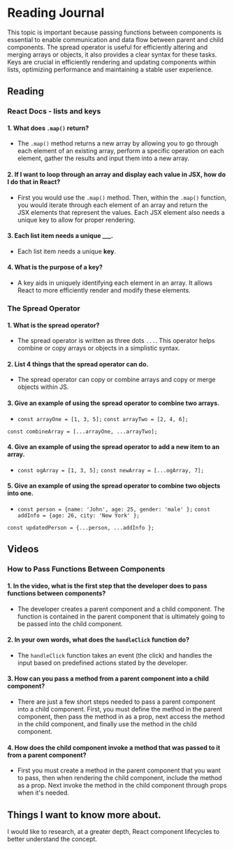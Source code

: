 # Reading Journal

This topic is important because passing functions between components is essential to enable communication and data flow between parent and child components. The spread operator is useful for efficiently altering and merging arrays or objects, it also provides a clear syntax for these tasks. Keys are crucial in efficiently rendering and updating components within lists, optimizing performance and maintaining a stable user experience.

## Reading

### React Docs - lists and keys

#### 1. What does `.map()` return?

- The `.map()` method returns a new array by allowing you to go through each element of an existing array, perform a specific operation on each element, gather the results and input them into a new array.

#### 2. If I want to loop through an array and display each value in JSX, how do I do that in React?

- First you would use the `.map()` method. Then, within the `.map()` function, you would iterate through each element of an array and return the JSX elements that represent the values. Each JSX element also needs a unique key to allow for proper rendering.

#### 3. Each list item needs a unique ___.

- Each list item needs a unique **key**.

#### 4. What is the purpose of a key?

- A key aids in uniquely identifying each element in an array. It allows React to more efficiently render and modify these elements.

### The Spread Operator

#### 1. What is the spread operator?

- The spread operator is written as three dots `...`. This operator helps combine or copy arrays or objects in a simplistic syntax.

#### 2. List 4 things that the spread operator can do.

- The spread operator can copy or combine arrays and copy or merge objects within JS.

#### 3. Give an example of using the spread operator to combine two arrays.

- `const arrayOne = [1, 3, 5];`
`const arrayTwo = [2, 4, 6];`

`const combineArray = [...arrayOne, ...arrayTwo];`

#### 4. Give an example of using the spread operator to add a new item to an array.

- `const ogArray = [1, 3, 5];`
`const newArray = [...ogArray, 7];`

#### 5. Give an example of using the spread operator to combine two objects into one.

- `const person = {name: 'John', age: 25, gender: 'male' };`
`const addInfo = {age: 26, city: 'New York' };`

`const updatedPerson = {...person, ...addInfo };`

## Videos

### How to Pass Functions Between Components

#### 1. In the video, what is the first step that the developer does to pass functions between components?

- The developer creates a parent component and a child component. The function is contained in the parent component that is ultimately going to be passed into the child component.

#### 2. In your own words, what does the `handleClick` function do?

- The `handleClick` function takes an event (the click) and handles the input based on predefined actions stated by the developer.

#### 3. How can you pass a method from a parent component into a child component?

- There are just a few short steps needed to pass a parent component into a child component. First, you must define the method in the parent component, then pass the method in as a prop, next access the method in the child component, and finally use the method in the child component.

#### 4. How does the child component invoke a method that was passed to it from a parent component?

- First you must create a method in the parent component that you want to pass, then when rendering the child component, include the method as a prop. Next invoke the method in the child component through props when it's needed.

## Things I want to know more about.

I would like to research, at a greater depth, React component lifecycles to better understand the concept.